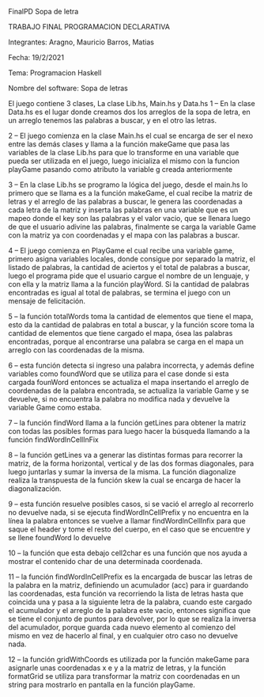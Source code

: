 
FinalPD
Sopa de letra

TRABAJO FINAL PROGRAMACION DECLARATIVA

Integrantes: Aragno, Mauricio Barros, Matias

Fecha: 19/2/2021

Tema: Programacion Haskell

Nombre del software: Sopa de letras

El juego contiene 3 clases, La clase Lib.hs, Main.hs y Data.hs 1 – En la clase Data.hs es el lugar donde creamos dos los arreglos de la sopa de letra, en un arreglo tenemos las palabras a buscar, y en el otro las letras.

2 – El juego comienza en la clase Main.hs el cual se encarga de ser el nexo entre las demás clases y llama a la función makeGame que pasa las variables de la clase Lib.hs para que lo transforme en una variable que pueda ser utilizada en el juego, luego inicializa el mismo con la funcion playGame pasando como atributo la variable g creada anteriormente

3 – En la clase Lib.hs se programo la lógica del juego, desde el main.hs lo primero que se llama es a la función makeGame, el cual recibe la matriz de letras y el arreglo de las palabras a buscar, le genera las coordenadas a cada letra de la matriz y inserta las palabras en una variable que es un mapeo donde el key son las palabras y el valor vacio, que se llenara luego de que el usuario adivine las palabras, finalmente se carga la variable Game con la matriz ya con coordenadas y el mapa con las palabras a buscar.

4 – El juego comienza en PlayGame el cual recibe una variable game, primero asigna variables locales, donde consigue por separado la matriz, el listado de palabras, la cantidad de aciertos y el total de palabras a buscar, luego el programa pide que el usuario cargue el nombre de un lenguaje, y con ella y la matriz llama a la función playWord. Si la cantidad de palabras encontradas es igual al total de palabras, se termina el juego con un mensaje de felicitación.

5 – la función totalWords toma la cantidad de elementos que tiene el mapa, esto da la cantidad de palabras en total a buscar, y la función score toma la cantidad de elementos que tiene cargado el mapa, ósea las palabras encontradas, porque al encontrarse una palabra se carga en el mapa un arreglo con las coordenadas de la misma.

6 – esta función detecta si ingreso una palabra incorrecta, y además define variables como foundWord que se utiliza para el case donde si esta cargada founWord entonces se actualiza el mapa insertando el arreglo de coordenadas de la palabra encontrada, se actualiza la variable Game y se devuelve, si no encuentra la palabra no modifica nada y devuelve la variable Game como estaba.

7 – la función findWord llama a la función getLines para obtener la matriz con todas las posibles formas para luego hacer la búsqueda llamando a la función findWordInCellInFix

8 – la función getLines va a generar las distintas formas para recorrer la matriz, de la forma horizontal, vertical y de las dos formas diagonales, para luego juntarlas y sumar la inversa de la misma. La función diagonalize realiza la transpuesta de la función skew la cual se encarga de hacer la diagonalización.

9 – esta función resuelve posibles casos, si se vació el arreglo al recorrerlo no devuelve nada, si se ejecuta findWordInCellPrefix y no encuentra en la línea la palabra entonces se vuelve a llamar findWordInCellInfix para que saque el header y tome el resto del cuerpo, en el caso que se encuentre y se llene foundWord lo devuelve

10 – la función que esta debajo cell2char es una función que nos ayuda a mostrar el contenido char de una determinada coordenada.

11 – la función findWordInCellPrefix es la encargada de buscar las letras de la palabra en la matriz, definiendo un acumulador (acc) para ir guardando las coordenadas, esta función va recorriendo la lista de letras hasta que coincida una y pasa a la siguiente letra de la palabra, cuando este cargado el acumulador y el arreglo de la palabra este vacio, entonces significa que se tiene el conjunto de puntos para devolver, por lo que se realiza la inversa del acumulador, porque guarda cada nuevo elemento al comienzo del mismo en vez de hacerlo al final, y en cualquier otro caso no devuelve nada.

12 – la función gridWithCoords es utilizada por la función makeGame para asignarle unas coordenadas x e y a la matriz de letras, y la función formatGrid se utiliza para transformar la matriz con coordenadas en un string para mostrarlo en pantalla en la función playGame.
